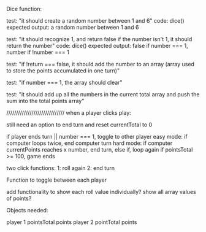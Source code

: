 Dice function:

test: "it should create a random number between 1 and 6"
code:
dice()
expected output: a random number between 1 and 6

test: "it should recognize 1, and return false if the number isn't 1, it should return the number"
code: dice()
expected output: false if number === 1, number if !number === 1

test: "if !return === false, it should add the number to an array (array used to store the points accumulated in one turn)"

test: "if number === 1, the array should clear"

test: "it should add up all the numbers in the current total array and push the sum into the total points array"

//////////////////////////////
when a player clicks play:

still need an option to end turn and reset currentTotal to 0


if player ends turn || number === 1, toggle to other player
easy mode:
  if computer loops twice, end computer turn
hard mode:
  if computer currentPoints reaches x number, end turn, else if, loop again
if pointsTotal >= 100, game ends



two click functions:
  1: roll again
  2: end turn

Function to toggle between each player

add functionality to show each roll value individually?
show all array values of points?

Objects needed:

player 1
  pointsTotal
  points
player 2
  pointTotal
  points

